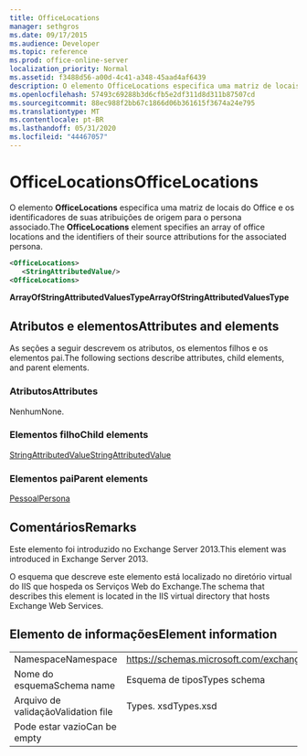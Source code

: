 ```yaml
---
title: OfficeLocations
manager: sethgros
ms.date: 09/17/2015
ms.audience: Developer
ms.topic: reference
ms.prod: office-online-server
localization_priority: Normal
ms.assetid: f3488d56-a00d-4c41-a348-45aad4af6439
description: O elemento OfficeLocations especifica uma matriz de locais do Office e os identificadores de suas atribuições de origem para o persona associado.
ms.openlocfilehash: 57493c69288b3d6cfb5e2df311d8d311b87507cd
ms.sourcegitcommit: 88ec988f2bb67c1866d06b361615f3674a24e795
ms.translationtype: MT
ms.contentlocale: pt-BR
ms.lasthandoff: 05/31/2020
ms.locfileid: "44467057"
---
```

# <a name="officelocations"></a><span data-ttu-id="64c54-103">OfficeLocations</span><span class="sxs-lookup"><span data-stu-id="64c54-103">OfficeLocations</span></span>

<span data-ttu-id="64c54-104">O elemento **OfficeLocations** especifica uma matriz de locais do Office e os identificadores de suas atribuições de origem para o persona associado.</span><span class="sxs-lookup"><span data-stu-id="64c54-104">The **OfficeLocations** element specifies an array of office locations and the identifiers of their source attributions for the associated persona.</span></span> 
  
```XML
<OfficeLocations>   
   <StringAttributedValue/>
<OfficeLocations>
```

 <span data-ttu-id="64c54-105">**ArrayOfStringAttributedValuesType**</span><span class="sxs-lookup"><span data-stu-id="64c54-105">**ArrayOfStringAttributedValuesType**</span></span>
## <a name="attributes-and-elements"></a><span data-ttu-id="64c54-106">Atributos e elementos</span><span class="sxs-lookup"><span data-stu-id="64c54-106">Attributes and elements</span></span>

<span data-ttu-id="64c54-107">As seções a seguir descrevem os atributos, os elementos filhos e os elementos pai.</span><span class="sxs-lookup"><span data-stu-id="64c54-107">The following sections describe attributes, child elements, and parent elements.</span></span>
  
### <a name="attributes"></a><span data-ttu-id="64c54-108">Atributos</span><span class="sxs-lookup"><span data-stu-id="64c54-108">Attributes</span></span>

<span data-ttu-id="64c54-109">Nenhum</span><span class="sxs-lookup"><span data-stu-id="64c54-109">None.</span></span>
  
### <a name="child-elements"></a><span data-ttu-id="64c54-110">Elementos filho</span><span class="sxs-lookup"><span data-stu-id="64c54-110">Child elements</span></span>

[<span data-ttu-id="64c54-111">StringAttributedValue</span><span class="sxs-lookup"><span data-stu-id="64c54-111">StringAttributedValue</span></span>](stringattributedvalue.md)
  
### <a name="parent-elements"></a><span data-ttu-id="64c54-112">Elementos pai</span><span class="sxs-lookup"><span data-stu-id="64c54-112">Parent elements</span></span>

[<span data-ttu-id="64c54-113">Pessoal</span><span class="sxs-lookup"><span data-stu-id="64c54-113">Persona</span></span>](persona.md)
  
## <a name="remarks"></a><span data-ttu-id="64c54-114">Comentários</span><span class="sxs-lookup"><span data-stu-id="64c54-114">Remarks</span></span>

<span data-ttu-id="64c54-115">Este elemento foi introduzido no Exchange Server 2013.</span><span class="sxs-lookup"><span data-stu-id="64c54-115">This element was introduced in Exchange Server 2013.</span></span>
  
<span data-ttu-id="64c54-116">O esquema que descreve este elemento está localizado no diretório virtual do IIS que hospeda os Serviços Web do Exchange.</span><span class="sxs-lookup"><span data-stu-id="64c54-116">The schema that describes this element is located in the IIS virtual directory that hosts Exchange Web Services.</span></span>
  
## <a name="element-information"></a><span data-ttu-id="64c54-117">Elemento de informações</span><span class="sxs-lookup"><span data-stu-id="64c54-117">Element information</span></span>

|||
|:-----|:-----|
|<span data-ttu-id="64c54-118">Namespace</span><span class="sxs-lookup"><span data-stu-id="64c54-118">Namespace</span></span>  <br/> |https://schemas.microsoft.com/exchange/services/2006/types  <br/> |
|<span data-ttu-id="64c54-119">Nome do esquema</span><span class="sxs-lookup"><span data-stu-id="64c54-119">Schema name</span></span>  <br/> |<span data-ttu-id="64c54-120">Esquema de tipos</span><span class="sxs-lookup"><span data-stu-id="64c54-120">Types schema</span></span>  <br/> |
|<span data-ttu-id="64c54-121">Arquivo de validação</span><span class="sxs-lookup"><span data-stu-id="64c54-121">Validation file</span></span>  <br/> |<span data-ttu-id="64c54-122">Types. xsd</span><span class="sxs-lookup"><span data-stu-id="64c54-122">Types.xsd</span></span>  <br/> |
|<span data-ttu-id="64c54-123">Pode estar vazio</span><span class="sxs-lookup"><span data-stu-id="64c54-123">Can be empty</span></span>  <br/> ||
   

